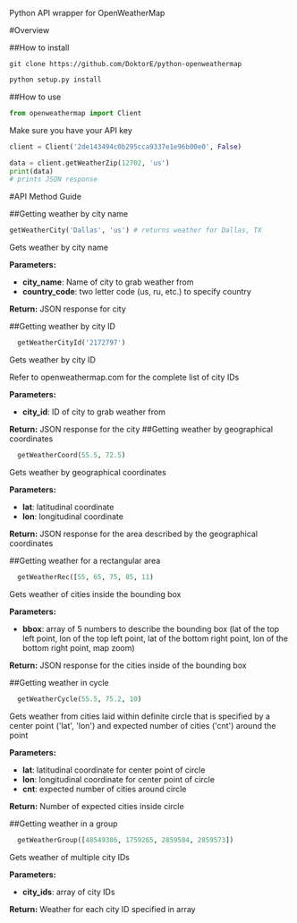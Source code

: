 Python API wrapper for OpenWeatherMap

#Overview

##How to install

```
git clone https://github.com/DoktorE/python-openweathermap
```
```python
python setup.py install
```

##How to use

```python
from openweathermap import Client
```
Make sure you have your API key
```python
client = Client('2de143494c0b295cca9337e1e96b00e0', False)

data = client.getWeatherZip(12702, 'us')
print(data)
# prints JSON response 
```

#API Method Guide

##Getting weather by city name

```python
getWeatherCity('Dallas', 'us') # returns weather for Dallas, TX
```
Gets weather by city name

**Parameters:**
  * **city_name**: Name of city to grab weather from
  * **country_code**: two letter code (us, ru, etc.) to specify country

**Return:**
  JSON response for city

##Getting weather by city ID
```python
  getWeatherCityId('2172797') 
```
Gets weather by city ID

Refer to openweathermap.com for the complete list of city IDs

**Parameters:**
  * **city_id**: ID of city to grab weather from

**Return:**
  JSON response for the city
##Getting weather by geographical coordinates
```python
  getWeatherCoord(55.5, 72.5)
```
Gets weather by geographical coordinates

**Parameters:**
  * **lat**: latitudinal coordinate
  * **lon**: longitudinal coordinate

**Return:**
  JSON response for the area described by the geographical coordinates

##Getting weather for a rectangular area
```python
  getWeatherRec([55, 65, 75, 85, 11)
```
Gets weather of cities inside the bounding box

**Parameters:**
  * **bbox**: array of 5 numbers to describe the bounding box (lat of the top left point, lon of the top left point, lat of the bottom right point, lon of the bottom right point, map zoom)

**Return:**
  JSON response for the cities inside of the bounding box

##Getting weather in cycle
```python
  getWeatherCycle(55.5, 75.2, 10)
```
Gets weather from cities laid within definite circle that is specified by a center point ('lat', 'lon') and expected number of cities ('cnt') around the point

**Parameters:**
  * **lat**: latitudinal coordinate for center point of circle
  * **lon**: longitudinal coordinate for center point of circle
  * **cnt**: expected number of cities around circle

**Return:**
  Number of expected cities inside circle

##Getting weather in a group
```python
  getWeatherGroup([48549386, 1759265, 2859584, 2859573])
```
Gets weather of multiple city IDs

**Parameters:**
  * **city_ids**: array of city IDs 

**Return:**
  Weather for each city ID specified in array 
